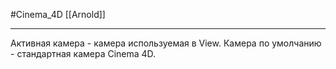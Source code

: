 #Cinema_4D 
[[Arnold]]
_____
Активная камера - камера используемая в View.
Камера по умолчанию - стандартная камера Cinema 4D.

